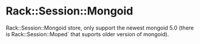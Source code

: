 # Rack::Session::Mongoid

Rack::Session::Mongoid store, only support the newest mongoid 5.0
(there is Rack::Session::Moped` that suports older version of mongoid).


